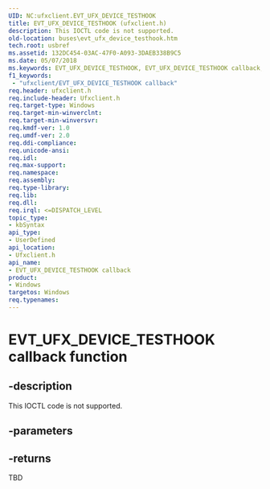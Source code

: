 ```yaml
---
UID: NC:ufxclient.EVT_UFX_DEVICE_TESTHOOK
title: EVT_UFX_DEVICE_TESTHOOK (ufxclient.h)
description: This IOCTL code is not supported.
old-location: buses\evt_ufx_device_testhook.htm
tech.root: usbref
ms.assetid: 132DC454-03AC-47F0-A093-3DAEB338B9C5
ms.date: 05/07/2018
ms.keywords: EVT_UFX_DEVICE_TESTHOOK, EVT_UFX_DEVICE_TESTHOOK callback, EvtUfxDeviceTesthook, EvtUfxDeviceTesthook callback function [Buses], buses.evt_ufx_device_testhook, ufxclient/EvtUfxDeviceTesthook
f1_keywords:
 - "ufxclient/EVT_UFX_DEVICE_TESTHOOK callback"
req.header: ufxclient.h
req.include-header: Ufxclient.h
req.target-type: Windows
req.target-min-winverclnt: 
req.target-min-winversvr: 
req.kmdf-ver: 1.0
req.umdf-ver: 2.0
req.ddi-compliance: 
req.unicode-ansi: 
req.idl: 
req.max-support: 
req.namespace: 
req.assembly: 
req.type-library: 
req.lib: 
req.dll: 
req.irql: <=DISPATCH_LEVEL
topic_type:
- kbSyntax
api_type:
- UserDefined
api_location:
- Ufxclient.h
api_name:
- EVT_UFX_DEVICE_TESTHOOK callback
product:
- Windows
targetos: Windows
req.typenames: 
---
```


# EVT_UFX_DEVICE_TESTHOOK callback function


## -description


This IOCTL code is not supported.


## -parameters












## -returns



TBD



